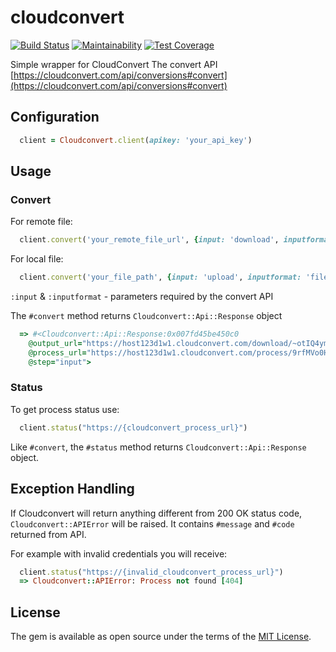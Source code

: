 # cloudconvert
[![Build Status](https://travis-ci.org/ldrner/cloudconvert.svg?branch=master)](https://travis-ci.org/ldrner/cloudconvert)
[![Maintainability](https://api.codeclimate.com/v1/badges/d402008317c8f6cc6715/maintainability)](https://codeclimate.com/github/ldrner/cloudconvert/maintainability)
[![Test Coverage](https://api.codeclimate.com/v1/badges/d402008317c8f6cc6715/test_coverage)](https://codeclimate.com/github/ldrner/cloudconvert/test_coverage)

Simple wrapper for CloudConvert The convert API
[https://cloudconvert.com/api/conversions#convert](https://cloudconvert.com/api/conversions#convert)

## Configuration
``` ruby
  client = Cloudconvert.client(apikey: 'your_api_key')
```
## Usage

### Convert

For remote file:
``` ruby
  client.convert('your_remote_file_url', {input: 'download', inputformat: 'remote_file_format'})
```

For local file:
``` ruby
  client.convert('your_file_path', {input: 'upload', inputformat: 'file_format'})
```

`:input` & `:inputformat` - parameters required by the convert API

The `#convert` method returns `Cloudconvert::Api::Response` object
``` ruby
  => #<Cloudconvert::Api::Response:0x007fd45be450c0
    @output_url="https://host123d1w1.cloudconvert.com/download/~otIQ4ymiJAZIDKoOuYBK2V8hsXg",
    @process_url="https://host123d1w1.cloudconvert.com/process/9rfMVo0H7cz5YTFA3CbE",
    @step="input">
```

### Status
To get process status use:

``` ruby
  client.status("https://{cloudconvert_process_url}")
```
Like `#convert`, the `#status` method returns `Cloudconvert::Api::Response` object.

## Exception Handling

If Cloudconvert will return anything different from 200 OK status code, `Cloudconvert::APIError` will be raised. It contains `#message` and `#code` returned from API.

For example with invalid credentials you will receive:

``` ruby
  client.status("https://{invalid_cloudconvert_process_url}")
  => Cloudconvert::APIError: Process not found [404]
```
## License

The gem is available as open source under the terms of the [MIT License](http://opensource.org/licenses/MIT).
